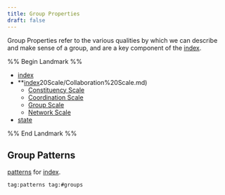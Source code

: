 ```yaml
---
title: Group Properties
draft: false
---
```


 Group Properties refer to the various qualities by which we can describe and make sense of a group, and are a key component of the [index](notes/primitives-project/framework/index.md).

%% Begin Landmark %%
- [index](notes/primitives-project/framework/group-properties/phase/index.md)
- **[index](notes/primitives-project/framework/group-properties/scale/index.md)20Scale/Collaboration%20Scale.md)
	- [Constituency Scale](notes/primitives-project/framework/group-properties/scale/Constituency%20Scale.md)
	- [Coordination Scale](notes/primitives-project/framework/group-properties/scale/Coordination%20Scale.md)
	- [Group Scale](notes/primitives-project/framework/group-properties/scale/index.md)
	- [Network Scale](notes/primitives-project/framework/group-properties/scale/Network%20Scale.md)
- [state](notes/primitives-project/framework/group-properties/state.md)

%% End Landmark %%

## Group Patterns

 [patterns](notes/primitives-project/patterns/patterns.md) for [index](notes/primitives-project/framework/group-properties/index.md).

```query
tag:patterns tag:#groups  
```